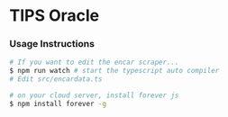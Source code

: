 # TIPS Oracle

### Usage Instructions

```bash
# If you want to edit the encar scraper...
$ npm run watch # start the typescript auto compiler
# Edit src/encardata.ts
```

```bash
# on your cloud server, install forever js
$ npm install forever -g
```

